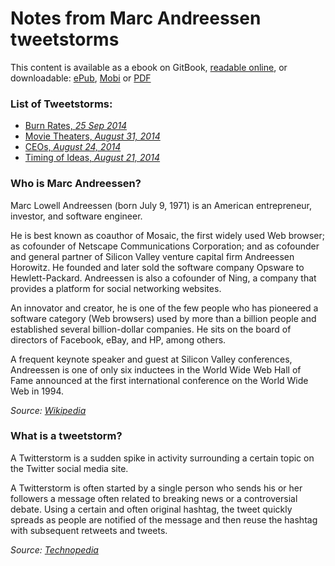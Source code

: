 Notes from Marc Andreessen tweetstorms
============

This content is available as a ebook on GitBook, [readable online](http://samypesse.gitbooks.io/pmarca-notes/), or downloadable: [ePub](https://www.gitbook.io/download/epub/book/samypesse/pmarca-notes), [Mobi](https://www.gitbook.io/download/mobi/book/samypesse/pmarca-notes) or [PDF](https://www.gitbook.io/download/pdf/book/samypesse/pmarca-notes)

### List of Tweetstorms:

* [Burn Rates, *25 Sep 2014*](burnrates.md)
* [Movie Theaters, *August 31, 2014*](movietheaters.md)
* [CEOs, *August 24, 2014*](ceos.md)
* [Timing of Ideas, *August 21, 2014*](ideastiming.md)

### Who is Marc Andreessen?

Marc Lowell Andreessen (born July 9, 1971) is an American entrepreneur, investor, and software engineer.

He is best known as coauthor of Mosaic, the first widely used Web browser; as cofounder of Netscape Communications Corporation; and as cofounder and general partner of Silicon Valley venture capital firm Andreessen Horowitz.
He founded and later sold the software company Opsware to Hewlett-Packard. Andreessen is also a cofounder of Ning, a company that provides a platform for social networking websites.

An innovator and creator, he is one of the few people who has pioneered a software category (Web browsers) used by more than a billion people and established several billion-dollar companies. He sits on the board of directors of Facebook, eBay, and HP, among others.

A frequent keynote speaker and guest at Silicon Valley conferences, Andreessen is one of only six inductees in the World Wide Web Hall of Fame announced at the first international conference on the World Wide Web in 1994.

*Source: [Wikipedia](http://en.wikipedia.org/wiki/Marc_Andreessen)*


### What is a tweetstorm?

A Twitterstorm is a sudden spike in activity surrounding a certain topic on the Twitter social media site.

A Twitterstorm is often started by a single person who sends his or her followers a message often related to breaking news or a controversial debate. Using a certain and often original hashtag, the tweet quickly spreads as people are notified of the message and then reuse the hashtag with subsequent retweets and tweets.

*Source: [Technopedia](http://www.techopedia.com/definition/29624/twitterstorm)*
